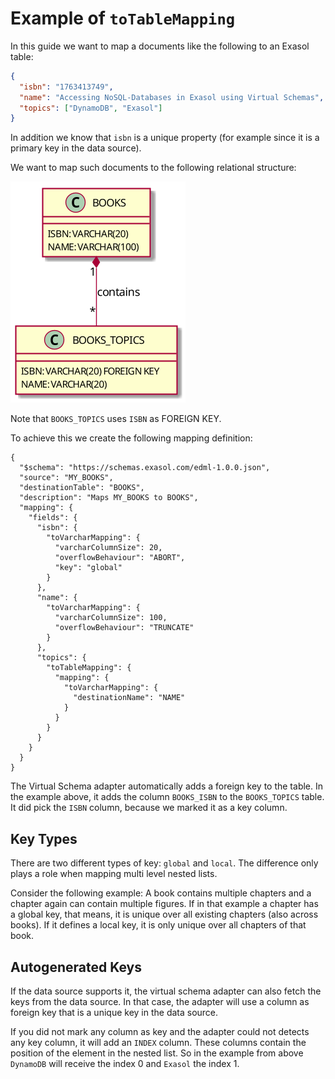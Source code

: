 # Example of `toTableMapping`

In this guide we want to map a documents like the following to an Exasol table:

```json
{
  "isbn": "1763413749",
  "name": "Accessing NoSQL-Databases in Exasol using Virtual Schemas",
  "topics": ["DynamoDB", "Exasol"]
}
```

In addition we know that `isbn` is a unique property (for example since it is a primary key in the data source). 

We want to map such documents to the following relational structure: 

![Class diagram](mappingToTable.png) 

Note that `BOOKS_TOPICS` uses `ISBN` as FOREIGN KEY.

To achieve this we create the following mapping definition:

```
{
  "$schema": "https://schemas.exasol.com/edml-1.0.0.json",
  "source": "MY_BOOKS",
  "destinationTable": "BOOKS",
  "description": "Maps MY_BOOKS to BOOKS",
  "mapping": {
    "fields": {
      "isbn": {
        "toVarcharMapping": {
          "varcharColumnSize": 20,
          "overflowBehaviour": "ABORT",
          "key": "global"
        }
      },
      "name": {
        "toVarcharMapping": {
          "varcharColumnSize": 100,
          "overflowBehaviour": "TRUNCATE"
        }
      },
      "topics": {
        "toTableMapping": {
          "mapping": {
            "toVarcharMapping": {
              "destinationName": "NAME"
            }
          }
        }
      }
    }
  }
}
```

The Virtual Schema adapter automatically adds a foreign key to the table. In the example above, it adds
 the column `BOOKS_ISBN` to the `BOOKS_TOPICS` table. It did pick the `ISBN` column, because we marked 
 it as a key column.
 
 ## Key Types
 
 There are two different types of key: `global` and `local`. The difference only plays a role when mapping multi level nested lists.
 
 Consider the following example:
 A book contains multiple chapters and a chapter again can contain multiple figures.
 If in that example a chapter has a global key, that means, it is unique over all existing chapters (also across books).
 If it defines a local key, it is only unique over all chapters of that book.
 
 ## Autogenerated Keys
 
 If the data source supports it, the virtual schema adapter can also fetch the keys from the data source.
 In that case, the adapter will use a column as foreign key that is a unique key in the data source.
 
If you did not mark any column as key and the adapter could not detects any key column, it will add an `INDEX` column.
These columns contain the position of the element in the nested list.
So  in the example from above `DynamoDB` will receive the index 0 and `Exasol` the index 1. 
 
